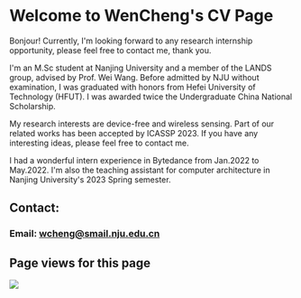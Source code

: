 # Welcome to WenCheng's CV Page
<!-- # Basic Information    -->

Bonjour! Currently, I'm looking forward to any research internship opportunity, please feel free to contact me, thank you.

I'm an M.Sc student at Nanjing University and a member of the LANDS group, advised by Prof. Wei Wang. Before admitted by NJU without examination, I was graduated with honors from Hefei University of Technology (HFUT). I was awarded twice the Undergraduate China National Scholarship.

My research interests are device-free and wireless sensing. Part of our related works has been accepted by ICASSP 2023. If you have any interesting ideas, please feel free to contact me.

I had a wonderful intern experience in Bytedance from Jan.2022 to May.2022. I'm also the teaching assistant for computer architecture in Nanjing University's 2023 Spring semester.

<!--## Name:WenCheng(程文)
## Educational Background:
### Bachelor: Hefei University of Technology(合肥工业大学) Major: Computer Science (2018-2022)
### Postgraduate: Nanjing University(南京大学) Major: Computer Science (2022-now)

## Research Interests: 
### Wireless Aware, Pattern Recognition

## Papers:
### Fighting for this

## Honors:
### 2019-2020 National Scholarship
### 2020-2021 National Scholarship
### Graduation with honor: Outstanding Graduates of Anhui Province(Undergraduate, 2022)

## Projects:
### Falling Detection System Based On Advanced Pattern Recognition Algorithm (Provincial Collegiate Innovation Project, 2020-2021, PI, Finished)

## Internship:
### ```ByteDance(DataPlatform, Tester, 5 months)```

## TA:
### Computer Architecture(NJU, Spring 2023)-->


## Contact:
### Email: wcheng@smail.nju.edu.cn

## Page views for this page
<a href="https://clustrmaps.com/site/1bvod"  title="Visit tracker"><img src="//www.clustrmaps.com/map_v2.png?d=c637jvEi6gsASv-PHWJo0hWzxCUMns0sh1UKjLnElCI&cl=ffffff" /></a>

<!--## Page views for s
<a href="https://clustrmaps.com/site/1bvoc"  title="Visit tracker"><img src="//www.clustrmaps.com/map_v2.png?d=UNxCcqiiBlnt2_bl4VGgxLssty1FtXO_Objqan44SSQ&cl=ffffff" /></a>

## Page views for latex
<a href="https://clustrmaps.com/site/1bvoe"  title="Visit tracker"><img src="//www.clustrmaps.com/map_v2.png?d=T-g3HCE1cWG1_y6FZmrIJYRAue_2F7A0ev8MPFrNNDs&cl=ffffff" /></a>

## Page views for Linkendin
<a href="https://clustrmaps.com/site/1bvoq"  title="Visit tracker"><img src="//www.clustrmaps.com/map_v2.png?d=dw91v8PmGdDqELLUtowRmqAj3h3QzSa1VDXy3DigiEQ&cl=ffffff" /></a>

## Page views for Zhihu
<a href="https://clustrmaps.com/site/1bvor"  title="Visit tracker"><img src="//www.clustrmaps.com/map_v2.png?d=D0VmU-ndQtZ-j48MgjysHB9LLRK3B5xB-bj0zCXLJns&cl=ffffff" /></a> -->
